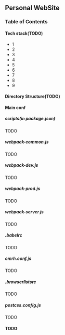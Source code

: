 ## Personal WebSite
### Table of Contents
#### Tech stack(TODO)
- 1 
- 2
- 3
- 4
- 5
- 6
- 7
- 8
- 9
  
#### Directory Structure(TODO)


#### Main conf
##### scripts(in package.json)
TODO
##### webpack-common.js
TODO
##### webpack-dev.js
TODO
##### webpack-prod.js
TODO
##### webpack-server.js
TODO
##### .babelrc
TODO
##### cmrh.conf.js
TODO
##### .browserlistsrc
TODO
##### postcss.config.js
TODO

#### TODO